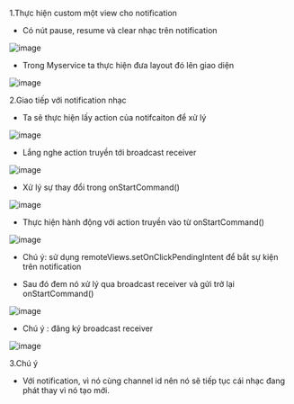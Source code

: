 1.Thực hiện custom một view cho notification
- Có nút pause, resume và clear nhạc trên notification

![image](https://user-images.githubusercontent.com/65121835/185851391-260934ac-63c1-4a1b-93a1-a8e9b498c2f3.png)

- Trong Myservice ta thực hiện đưa layout đó lên giao diện

![image](https://user-images.githubusercontent.com/65121835/185851531-db072513-e7e5-4c89-b5de-21ac680a49d8.png)

2.Giao tiếp với notification nhạc 

- Ta sẽ thực hiện lấy action của notifcaiton để xử lý 

![image](https://user-images.githubusercontent.com/65121835/185851785-b8b7686a-933a-4b80-9c11-ccd99c03ddd6.png)

- Lắng nghe action truyền tới broadcast receiver

![image](https://user-images.githubusercontent.com/65121835/185851904-f5a878aa-4c77-4ccb-9861-b965d3b4fe15.png)

- Xử lý sự thay đổi trong onStartCommand()

![image](https://user-images.githubusercontent.com/65121835/185852008-7ddc9f8c-a423-4b17-b325-6716cfbd50cc.png)


- Thực hiện hành động với action truyền vào từ onStartCommand()

![image](https://user-images.githubusercontent.com/65121835/185852078-16ca11ca-f9c9-42e3-b09e-9de1e83a6acd.png)

- Chú ý: sử dụng remoteViews.setOnClickPendingIntent để bắt sự kiện trên notification
+ Sau đó đem nó xử lý qua broadcast receiver và gửi trở lại onStartCommand()

![image](https://user-images.githubusercontent.com/65121835/185852237-ad7f71fe-600c-4386-96b3-4d9354525b8a.png)

- Chú ý : đăng ký broadcast receiver

![image](https://user-images.githubusercontent.com/65121835/185852424-d6031cad-137e-4fda-9b95-f21f4211b28b.png)


3.Chú ý
- Với notification, vì nó cùng channel id nên nó sẽ tiếp tục cái nhạc đang phát thay vì nó tạo mới.
